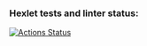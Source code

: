 ### Hexlet tests and linter status:
[![Actions Status](https://github.com/samuraimid/python-project-lvl1/workflows/hexlet-check/badge.svg)](https://github.com/samuraimid/python-project-lvl1/actions)